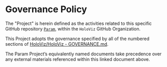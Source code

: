# Governance Policy

The "Project" is herein defined as the activities related to this specific GitHub repository [`Param`](https://github.com/holoviz/param), within the `HoloViz` GitHub Organization.

This Project adopts the governance specified by all of the numbered sections of [HoloViz/HoloViz - GOVERNANCE.md](https://github.com/holoviz/holoviz/blob/param-gov/doc/governance/project-docs/GOVERNANCE.md).

The Param Project’s equivalently named documents take precedence over any external materials referenced within this linked document above.
